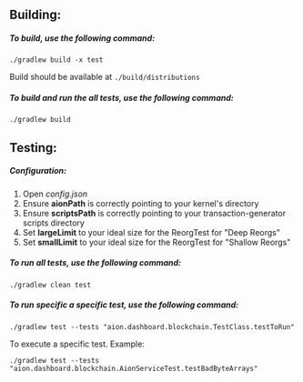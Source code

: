 ## Building:
##### To build, use the following command:
```
./gradlew build -x test
```
Build should be available at `./build/distributions`

##### To build and run the all tests, use the following command:
```
./gradlew build
```

## Testing:
##### Configuration:
1) Open *config.json* 
2) Ensure **aionPath** is correctly pointing to your kernel's directory
3) Ensure **scriptsPath** is correctly pointing to your transaction-generator scripts directory
4) Set **largeLimit** to your ideal size for the ReorgTest for "Deep Reorgs"
5) Set **smallLimit** to your ideal size for the ReorgTest for "Shallow Reorgs"

##### To run all tests, use the following command:
```
./gradlew clean test
```

##### To run specific a specific test, use the following command:

```
./gradlew test --tests "aion.dashboard.blockchain.TestClass.testToRun"

```
To execute a specific test. Example: 

```
./gradlew test --tests "aion.dashboard.blockchain.AionServiceTest.testBadByteArrays"
```

